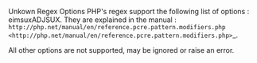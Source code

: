Unkown Regex Options
PHP's regex support the following list of options : eimsuxADJSUX. They are explained in the manual : `http://php.net/manual/en/reference.pcre.pattern.modifiers.php <http://php.net/manual/en/reference.pcre.pattern.modifiers.php>`_. 

All other options are not supported, may be ignored or raise an error.

<?php

// all options are available
if (preg_match('/\d+/isA', $string, $results)) { }

// p and h are not regex options, p is double
if (preg_match('/\d+/php', $string, $results)) { }

?>
